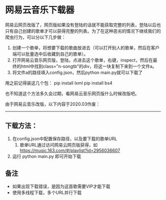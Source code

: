 # 网易云音乐下载器

网易云网页改版了，网页版如果没有登陆的话就不能获取完整的列表，登陆以后也只有自己创建的歌单才可以获得完整的列表。为了在这种恶劣的情况下继续我们的爬虫行为，可以分以下几步做：

1. 创建一个歌单，将想要下载的歌曲放进去（可以打开别人的歌单，然后在客户端可以批量选中后收藏到自己的歌单）。
2. 打开网易云音乐网页版，登陆，点进去这个歌单，右键，inspect，然后在最终的html中找到class="n-songtb"的div，将这一块复制下来到一个文件a。
3. 将文件a的路径填入config.json，然后python main.py就可以下载了

用之前记得装这几个包：
pip install lxml
pip install bs4

也不知道这个方法多久会过期，看网易云音乐网页版什么时候改版吧。



由于网易云音乐改版，以下内容于2020.03作废：

---

 ## 下载方法：

1. 在config.json中配置保存路径，以及要下载的歌单URL
   1. 歌单URL通过访问网易云网页版获得，如 https://music.163.com/#/playlist?id=2956036607
2. 运行 python main.py 即可开始下载



## 备注

- 如果出现下载错误，是因为这首歌需要VIP才能下载
- 使用多线程下载，多个URL并行下载
